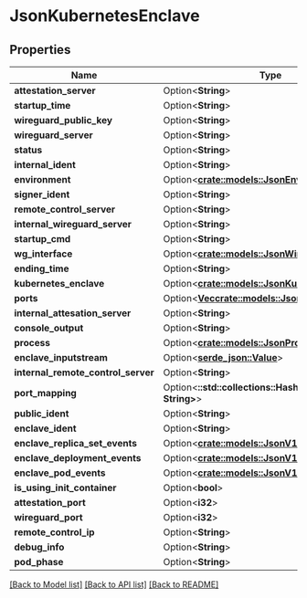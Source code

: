# JsonKubernetesEnclave

## Properties

Name | Type | Description | Notes
------------ | ------------- | ------------- | -------------
**attestation_server** | Option<**String**> |  | [optional]
**startup_time** | Option<**String**> |  | [optional]
**wireguard_public_key** | Option<**String**> |  | [optional]
**wireguard_server** | Option<**String**> |  | [optional]
**status** | Option<**String**> |  | [optional]
**internal_ident** | Option<**String**> |  | [optional]
**environment** | Option<[**crate::models::JsonEnvironment**](json_Environment.md)> |  | [optional]
**signer_ident** | Option<**String**> |  | [optional]
**remote_control_server** | Option<**String**> |  | [optional]
**internal_wireguard_server** | Option<**String**> |  | [optional]
**startup_cmd** | Option<**String**> |  | [optional]
**wg_interface** | Option<[**crate::models::JsonWireguardInterface**](json_WireguardInterface.md)> |  | [optional]
**ending_time** | Option<**String**> |  | [optional]
**kubernetes_enclave** | Option<[**crate::models::JsonKubernetesEnclave**](json_KubernetesEnclave.md)> |  | [optional]
**ports** | Option<[**Vec<crate::models::JsonEnclavePort>**](json_EnclavePort.md)> |  | [optional]
**internal_attesation_server** | Option<**String**> |  | [optional]
**console_output** | Option<**String**> |  | [optional]
**process** | Option<[**crate::models::JsonProcess**](json_Process.md)> |  | [optional]
**enclave_inputstream** | Option<[**serde_json::Value**](.md)> |  | [optional]
**internal_remote_control_server** | Option<**String**> |  | [optional]
**port_mapping** | Option<**::std::collections::HashMap<String, String>**> |  | [optional]
**public_ident** | Option<**String**> |  | [optional]
**enclave_ident** | Option<**String**> |  | [optional]
**enclave_replica_set_events** | Option<[**crate::models::JsonV1EventList**](json_V1EventList.md)> |  | [optional]
**enclave_deployment_events** | Option<[**crate::models::JsonV1EventList**](json_V1EventList.md)> |  | [optional]
**enclave_pod_events** | Option<[**crate::models::JsonV1EventList**](json_V1EventList.md)> |  | [optional]
**is_using_init_container** | Option<**bool**> |  | [optional]
**attestation_port** | Option<**i32**> |  | [optional]
**wireguard_port** | Option<**i32**> |  | [optional]
**remote_control_ip** | Option<**String**> |  | [optional]
**debug_info** | Option<**String**> |  | [optional]
**pod_phase** | Option<**String**> |  | [optional]

[[Back to Model list]](../README.md#documentation-for-models) [[Back to API list]](../README.md#documentation-for-api-endpoints) [[Back to README]](../README.md)


